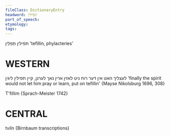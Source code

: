 ```yaml
---
fileClass: DictionaryEntry
headword: תּפֿילין
part_of_speech: 
etymology: 
tags: 
---
```

תּפֿילין
תְּפִלִּין
'tefillin, phylacteries'

WESTERN
========

לעצליך האט אין דער רוח ניט לאזין ארין נאך לערנן, קיין תפילין ליגין
'finally the spirit would not let him pray or learn, put on tefillin'
{Mayse Nikolsburg 1696, 308}

T'fillim {Sprach-Meister 1742}

CENTRAL
========

tviln {Birnbaum transcriptions}